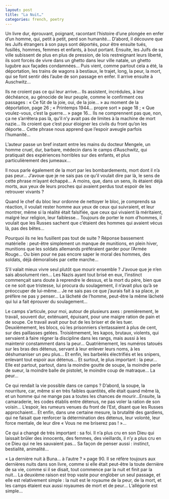 ```yaml
---
layout: post
title: "La Nuit…"
categories: french, poetry
---
```


Un livre dur, éprouvant, poignant, racontant l’histoire d’une plongée en enfer d’un homme, qui, petit à petit, perd son humanité… D’abord, il découvre que les Juifs étrangers à son pays sont déportés, pour être ensuite tués, fusillés, hommes, femmes et enfants, à bout portant. Ensuite, les Juifs de sa ville subissent de plus en plus de pression, de lois restreignant leurs liberté, ils sont forcés de vivre dans un ghetto dans leur ville natale, un ghetto lugubre aux façades condamnées… Puis vient, comme partout cela a été, la déportation, les trains de wagons à bestiaux, le trajet, long, la peur, la mort, qui se font sentir dés l’aube de son passage en enfer. Il arrive ensuite à Auschwitz… 

Ils ne croient pas ce qui leur arrive… Ils assistent, incrédules, à leur déchéance, au génocide de leur peuple, comme le confirment ces passages :  « Ce fût de la joie, oui, de la joie… » au moment de la déportation, page 26 ; « Printemps 1944… propre sort » page 18 ; « Que voulez-vous, c’est la guerre… » page 16… Ils ne comprennent pas que, non, ça ne s’arrêtera pas là, qu’il n’y avait pas de limites à la machine de mort nazie… Ils croient que c’est pour éloigner les civils du front qu’on les déporte… Cette phrase nous apprend que l’espoir aveugle parfois l’humanité…

L’auteur passe un bref instant entre les mains du docteur Mengele, un homme cruel, dur, barbare, médecin dans le camps d’Auschwitz, qui pratiquait des expériences horribles sur des enfants, et plus particulièrement des jumeaux…

Il nous parle également de la mort par les bombardements, mort dont il n’a pas peur… J’avoue que je ne sais pas ce qu’il voulait dire par là, le sens de cette phrase m’ayant échappé… A moins, que, dans un sens, ils étaient déjà morts, aux yeux de leurs proches qui avaient perdus tout espoir de les retrouver vivants ?

Quand le chef du bloc leur ordonne de nettoyer le bloc, je comprends sa réaction, il voulait rester homme aux yeux de ceux qui suivraient, et leur montrer, même si la réalité était falsifiée, que ceux qui vivaient là méritaient, malgré leur religion, leur faiblesse… Toujours de porter le nom d’hommes, il voulait que les Russes sachent que c’étaient des hommes qui avaient vécus là, pas des bêtes…

Pourquoi ils ne les fusillent pas tout de suite ? Réponse bassement matérielle : peut-être simplement un manque de munitions, en plein hiver, munitions que les soldats allemands préféraient garder pour l’Armée Rouge… Ou bien pour ne pas encore saper le moral des hommes, des soldats, déjà démoralisés par cette marche…

S’il valait mieux vivre seul plutôt que mourir ensemble ? J’avoue que je n’en sais absolument rien… Les Nazis ayant tout brisé en eux, l’instinct commençait sans doute à reprendre le dessus, et la mort du père, bien que ce ne soit que tristesse, lui procura du soulagement, il n’avait plus qu’à se préoccuper de lui-même… Je ne sais pas ce que j’aurais fait à sa place, je préfère ne pas y penser… La lâcheté de l’homme, peut-être la même lâcheté qui lui a fait éprouver du soulagement…

Le camps s’articule, pour moi, autour de plusieurs axes : premièrement, le travail, souvent dur, exténuant, épuisant, pour une maigre ration de pain et de soupe. Ce travail avait pour but de les briser et de les tuer. Deuxièmement, les blocs, où les prisonniers s’entassaient à plus de cent, sur des paillasses gelées. Troisièmement, les kapos, brutaux, violents, qui servaient à faire régner la discipline dans les rangs, mais aussi à les maintenir constamment dans la peur… Quatrièmement, les numéros tatoués sur les bras des détenus, servant à leur enlever leurs noms, à les déshumaniser un peu plus… Et enfin, les barbelés électrifiés et les snipers, enlevant tout espoir aux détenus… Et surtout, le plus important : la peur… Elle est partout, partout, dans la moindre goutte de soupe, la moindre perle de sueur, la moindre balle de pistolet, le moindre coup de matraque… La peur…

Ce qui rendait la vie possible dans ce camps ? D’abord, la soupe, la nourriture, car, même si en très faibles quantités, elle était quand même là, et un homme qui ne mange pas a toutes les chances de mourir…Ensuite, la camaraderie, les codes établis entre détenus, ne pas voler la ration de son voisin… L’espoir, les rumeurs venues du front de l’Est, disant que les Russes approchaient… Et enfin, dans une certaine mesure, la brutalité des gardiens, qui ne faisait que renforcer la détermination des détenus, leur volonté, leur force mentale, de leur dire « Vous ne me briserez pas ! »…

Ce qui a changé de très important : sa foi. Il n’a plus cru en son Dieu qui laissait brûler des innocents, des femmes, des vieillards, il n’y a plus cru en ce Dieu qui ne les sauvaient pas… Sa façon de penser aussi : instinct, bestialité, animalité…

« La dernière nuit à Buna… à l’autre ? » page 90. Il se réfère toujours aux dernières nuits dans son livre, comme si elle était peut-être la toute dernière de sa vie, comme si il se disait, tout commence par la nuit et finit par la nuit… La deuxième raison est trop vaste pour englober un seul passage, et elle est relativement simple : la nuit est le royaume de la peur, de la mort, et les camps étaient eux aussi royaumes de mort et de peur… L’allégorie est simple…